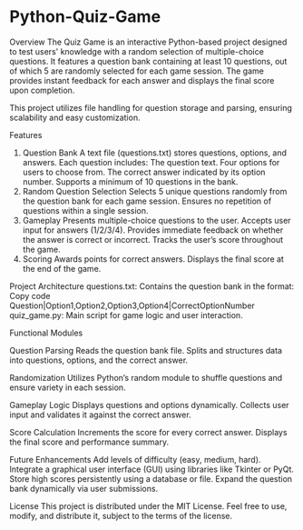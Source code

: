 # Python-Quiz-Game
Overview
The Quiz Game is an interactive Python-based project designed to test users' knowledge with a random selection of multiple-choice questions. It features a question bank containing at least 10 questions, out of which 5 are randomly selected for each game session. The game provides instant feedback for each answer and displays the final score upon completion.

This project utilizes file handling for question storage and parsing, ensuring scalability and easy customization.

Features
1. Question Bank
A text file (questions.txt) stores questions, options, and answers.
Each question includes:
The question text.
Four options for users to choose from.
The correct answer indicated by its option number.
Supports a minimum of 10 questions in the bank.
2. Random Question Selection
Selects 5 unique questions randomly from the question bank for each game session.
Ensures no repetition of questions within a single session.
3. Gameplay
Presents multiple-choice questions to the user.
Accepts user input for answers (1/2/3/4).
Provides immediate feedback on whether the answer is correct or incorrect.
Tracks the user’s score throughout the game.
4. Scoring
Awards points for correct answers.
Displays the final score at the end of the game.

Project Architecture
questions.txt: Contains the question bank in the format:
Copy code
Question|Option1,Option2,Option3,Option4|CorrectOptionNumber
quiz_game.py: Main script for game logic and user interaction.

Functional Modules

Question Parsing
Reads the question bank file.
Splits and structures data into questions, options, and the correct answer.

Randomization
Utilizes Python’s random module to shuffle questions and ensure variety in each session.

Gameplay Logic
Displays questions and options dynamically.
Collects user input and validates it against the correct answer.

Score Calculation
Increments the score for every correct answer.
Displays the final score and performance summary.


Future Enhancements
Add levels of difficulty (easy, medium, hard).
Integrate a graphical user interface (GUI) using libraries like Tkinter or PyQt.
Store high scores persistently using a database or file.
Expand the question bank dynamically via user submissions.

License
This project is distributed under the MIT License. Feel free to use, modify, and distribute it, subject to the terms of the license.
